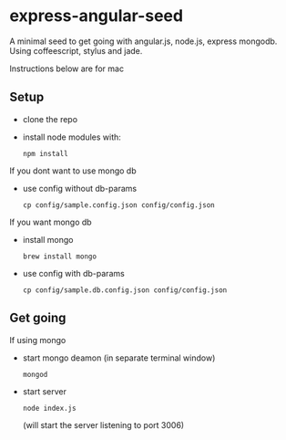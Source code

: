 # express-angular-seed

A minimal seed to get going with angular.js, node.js, express mongodb. Using coffeescript, stylus and jade. 

Instructions below are for mac

## Setup

* clone the repo

* install node modules with:
    ```
    npm install
    ```


If you dont want to use mongo db
* use config without db-params
    ```
    cp config/sample.config.json config/config.json
    ```

If you want mongo db

* install mongo
    ```
    brew install mongo
    ```
* use config with db-params
    ```
    cp config/sample.db.config.json config/config.json
    ```

## Get going

If using mongo
* start mongo deamon (in separate terminal window)
    ```
    mongod
    ```  

* start server
    ```
    node index.js
    ```
    (will start the server listening to port 3006)
